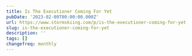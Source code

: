 ```yaml
---
title: Is The Executioner Coming For Yet
pubDate: '2023-02-09T00:00:00.000Z'
url: https://www.stormskiing.com/p/is-the-executioner-coming-for-yet
slug: is-the-executioner-coming-for-yet
description: ''
tags: []
changefreq: monthly
---
```


<!-- Add post content below -->
